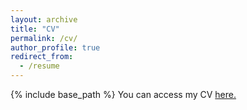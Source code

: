 ```yaml
---
layout: archive
title: "CV"
permalink: /cv/
author_profile: true
redirect_from:
  - /resume
---
```

{% include base_path %}
You can access my CV <a href="https://pristinakoon.com/folder/document.pdf" target="_blank">here.</a>
